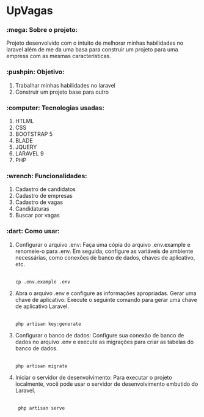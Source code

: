 # UpVagas

<h3>:mega: Sobre o projeto: </h3>
<p>Projeto desenvolvido com o intuito de melhorar minhas habilidades no laravel além de me da uma basa para construir um projeto para uma empresa com as mesmas caracteristicas.</p>

<h3>:pushpin: Objetivo: </h3>
<ol>
  <li>Trabalhar minhas habilidades no laravel</li>
  <li>Construir um projeto base para outro</li>
</ol>

<h3>:computer: Tecnologias usadas: </h3>
<ol>
  <li>HTLML</li>
  <li>CSS</li>
  <li>BOOTSTRAP 5</li>
  <li>BLADE</li>
  <li>JQUERY</li>
  <li>LARAVEL 9</li>
  <li>PHP</li>
</ol>

<h3>:wrench: Funcionalidades: </h3>
<ol>
  <li>Cadastro de candidatos</li>
  <li>Cadastro de empresas</li>
  <li>Cadastro de vagas</li>
  <li>Candidaturas</li>
  <li>Buscar por vagas</li>
  
</ol>

<h3>:dart: Como usar:</h3>
<ol>
  <li>Configurar o arquivo .env: Faça uma cópia do arquivo .env.example e renomeie-o para .env. Em seguida, configure as variáveis de ambiente necessárias, como conexões de banco de dados, chaves de aplicativo, etc.</li>
     <br>
    
    cp .env.example .env
    
  <li>Abra o arquivo .env e configure as informações apropriadas. Gerar uma chave de aplicativo: Execute o seguinte comando para gerar uma chave de aplicativo Laravel.</li>
    <br>
    
    php artisan key:generate

  <li>Configurar o banco de dados: Configure sua conexão de banco de dados no arquivo .env e execute as migrações para criar as tabelas do banco de dados.</li>
  <br>

    php artisan migrate

 
 <li>Iniciar o servidor de desenvolvimento: Para executar o projeto localmente, você pode usar o servidor de desenvolvimento embutido do Laravel.</li>
    <br>
    
     php artisan serve


</ol>






